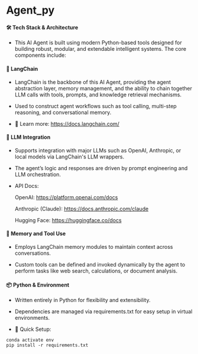# Agent_py
#### 🛠️ Tech Stack & Architecture
* This AI Agent is built using modern Python-based tools designed for building robust, modular, and extendable intelligent systems. The core components include:

#### 🔗 LangChain
* LangChain is the backbone of this AI Agent, providing the agent abstraction layer, memory management, and the ability to chain together LLM calls with tools, prompts, and knowledge retrieval mechanisms.

* Used to construct agent workflows such as tool calling, multi-step reasoning, and conversational memory.
* 📘 Learn more: https://docs.langchain.com/

#### 🤖 LLM Integration
* Supports integration with major LLMs such as OpenAI, Anthropic, or local models via LangChain's LLM wrappers.

* The agent’s logic and responses are driven by prompt engineering and LLM orchestration.
* API Docs:

    OpenAI: https://platform.openai.com/docs

    Anthropic (Claude): https://docs.anthropic.com/claude

    Hugging Face: https://huggingface.co/docs

#### 🧠 Memory and Tool Use
* Employs LangChain memory modules to maintain context across conversations.

* Custom tools can be defined and invoked dynamically by the agent to perform tasks like web search, calculations, or document analysis.

#### 📦 Python & Environment
* Written entirely in Python for flexibility and extensibility.

* Dependencies are managed via requirements.txt for easy setup in virtual environments.
* 🧪 Quick Setup:
```
conda activate env
pip install -r requirements.txt
```
